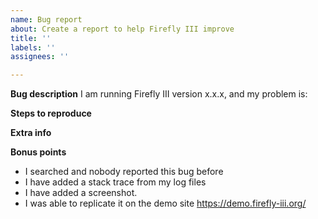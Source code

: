 ```yaml
---
name: Bug report
about: Create a report to help Firefly III improve
title: ''
labels: ''
assignees: ''

---
```


**Bug description**
I am running Firefly III version x.x.x, and my problem is:

<!-- Replace the version and describe your problem or your issue may be closed. -->

**Steps to reproduce**
<!-- What do you need to do to trigger this bug? -->

**Extra info**
<!-- Please add extra info here, such as OS, browser, and the output from the /debug page of your Firefly III installation (click the version at the bottom). 

DO NOT PUT ```BACKTICKS``` AROUND THE OUTPUT OF THE /debug PAGE

-->


**Bonus points**
<!-- Before you submit, verify the following please: -->

- I searched and nobody reported this bug before
- I have added a stack trace from my log files <!-- (see https://bit.ly/FF3-get-debug-info) -->
- I have added a screenshot.
- I was able to replicate it on the demo site https://demo.firefly-iii.org/
<!-- - I donated money (this is a joke ;)-->
